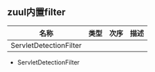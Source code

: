 ## zuul内置filter

| 名称 | 类型 | 次序 | 描述 |
| :-: | :-: | :-: | :-: |
| ServletDetectionFilter | 
* ServletDetectionFilter

